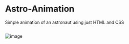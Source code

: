 # Astro-Animation
Simple animation of an astronaut using just HTML and CSS

##

![image](https://user-images.githubusercontent.com/82222788/197362376-707750b9-dd8e-4d3e-a9d8-6b67556fda37.png)
